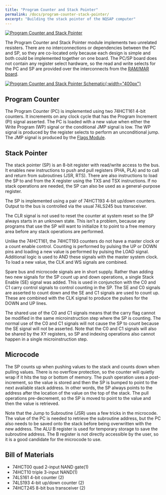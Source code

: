 ```yaml
---
title: "Program Counter and Stack Pointer"
permalink: /docs/program-counter-stack-pointer/
excerpt: "Building the stack pointer of the NQSAP computer"
---
```


[![Program Counter and Stack Pointer](../../assets/images/pc-sp-board-500.jpg "program counter and stack pointer build")](../../assets/images/pc-sp-board.jpg)

The Program Counter and Stack Pointer module implements two unrelated resisters.  There
are no interconnections or dependencies between the PC and SP, so they are co-located only
because each design is simple and both could be implemented together on one board.  The
PC/SP board does not contain any register select hardware, so the read and write selects
for the PC and SP are provided over the interconnects from the
[RAM/MAR board](../ram-mar).

[![Program Counter and Stack Pointer Schematic](../../assets/images/pc-sp-schematic.png "program counter and stack pointer"){:width="400px"}](../../assets/images/pc-sp-schematic.png)

## Program Counter

The Program Counter (PC) is implemented using two 74HCT161 4-bit counters.  It increments
on any clock cycle that has the Program Increment (PI) signal asserted.  The PC is loaded
with a new value when either the Write Program (WP) signal or the conditional JMP signal
is low. The WP signal is produced by the register selects to perform an unconditional jump.
The JMP signal is produced by the [Flags Module](../flags).

## Stack Pointer

The stack pointer (SP) is an 8-bit register with read/write access to the bus.  It enables
new instructions to push and pull registers (PHA, PLA) and to call and return from
subroutines (JSR, RTS).  There are also instructions to load the SP to and from the X
register using the TXS and TSX instructions.  If no stack operations are needed, the SP
can also be used as a general-purpose register.

The SP is implemented using a pair of 74HCT193 4-bit up/down counters.  Output to the bus
is controlled via the usual 74LS245 bus transceiver.

The CLR signal is not used to reset the counter at system reset so the SP always starts in
an unknown state.  This isn't a problem, because any programs that use the SP will want to
initialize it to point to a free memory area before any stack operations are performed.

Unlike the 74HCT161, the 74HCT193 counters do not have a master clock or a count enable
control.  Counting is performed by pulsing the UP or DOWN pins and loading a new value is
performed by pulsing the LOAD signal.  Additional logic is used to AND these signals with
the master system clock.  To load a new value, the CLK and WS signals are combined.

Spare bus and microcode signals are in short supply.  Rather than adding two new signals
for the SP count up and down operations, a single Stack Enable (SE) signal was added.
This is used in conjunction with the C0 and C1 carry control signals to control counting
in the SP. The SE and C0 signals are asserted to count down and the SE and C1 signals are
used to count up.  These are combined with the CLK signal to produce the pulses for the
DOWN and UP lines.

The shared use of the C0 and C1 signals means that the carry flag cannot be modified in
the same microinstruction step where the SP is counting.  The normal use of the C0 and C1
signals will not cause the SP to count because the SE signal will not be asserted.  Note
that the C0 and C1 signals will also be shared by the XY registers, so SP and indexing
operations also cannot happen in a single microinstruction step.

## Microcode

The SP counts up when pushing values to the stack and counts down when pulling values.
There is no overflow protection, so the counter will quietly wrap if it hits the top
or bottom of memory.  The push operation uses a post-increment, so the value is stored and
then the SP is bumped to point to the next available stack address.  In other words, the
SP always points to the address after the location of the value on the top of the stack.
The pull operations pre-decrement, so the SP is moved to point to the value and then the
value is retrieved.

Note that the Jump to Subroutine (JSR) uses a few tricks in the microcode.  The value of
the PC is needed to retrieve the subroutine address, but the PC also needs to be saved
onto the stack before being overwritten with the new address.  The ALU B register is used
for temporary storage to save the subroutine address.  The B register is not directly
accessible by the user, so it is a good candidate for the microcode to use.

## Bill of Materials

* 74HCT00 quad 2-input NAND gate(1)
* 74HCT10 triple 3-input NAND(1)
* 74LS161 4-bit counter (2)
* 74LS193 4-bit up/down counter (2)
* 74HCT245 8-bit bus transceiver (2)
